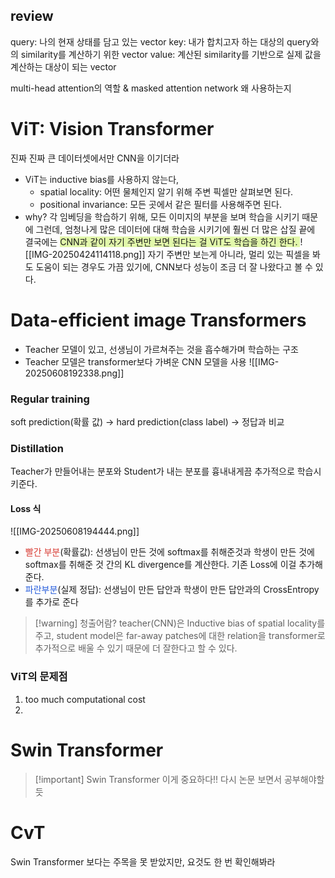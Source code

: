 ## review
query: 나의 현재 상태를 담고 있는 vector
key: 내가 합치고자 하는 대상의 query와의 similarity를 계산하기 위한 vector
value: 계산된 similarity를 기반으로 실제 값을 계산하는 대상이 되는 vector

multi-head attention의 역할 & masked attention network 왜 사용하는지

# ViT: Vision Transformer
진짜 진짜 큰 데이터셋에서만 CNN을 이기더라
- ViT는 inductive bias를 사용하지 않는다, 
	- spatial locality: 어떤 물체인지 알기 위해 주변 픽셀만 살펴보면 된다. 
	- positional invariance: 모든 곳에서 같은 필터를 사용해주면 된다. 
- why? 각 임베딩을 학습하기 위해, 모든 이미지의 부분을 보며 학습을 시키기 때문에
그런데, 엄청나게 많은 데이터에 대해 학습을 시키기에 훨씬 더 많은 삽질 끝에 결국에는 <span style="background:rgba(205, 244, 105, 0.55)">CNN과 같이 자기 주변만 보면 된다는 걸 ViT도 학습을 하긴 한다. </span>
![[IMG-20250424114118.png]]
자기 주변만 보는게 아니라, 멀리 있는 픽셀을 봐도 도움이 되는 경우도 가끔 있기에, CNN보다 성능이 조금 더 잘 나왔다고 볼 수 있다. 

# Data-efficient image Transformers
- Teacher 모델이 있고, 선생님이 가르쳐주는 것을 흡수해가며 학습하는 구조
- Teacher 모델은 transformer보다 가벼운 CNN 모델을 사용
![[IMG-20250608192338.png]]
### Regular training
soft prediction(확률 값) → hard prediction(class label) → 정답과 비교
### Distillation
Teacher가 만들어내는 분포와 Student가 내는 분포를 흉내내게끔 추가적으로 학습시키준다.
#### Loss 식
![[IMG-20250608194444.png]]
- <font color="#d83931">빨간 부분</font>(확률값): 선생님이 만든 것에 softmax를 취해준것과 학생이 만든 것에 softmax를 취해준 것 간의 KL divergence를 계산한다. 기존 Loss에 이걸 추가해준다. 
- <font color="#245bdb">파란부분</font>(실제 정답): 선생님이 만든 답안과 학생이 만든 답안과의 CrossEntropy를 추가로 준다

> [!warning] 청출어람?
> teacher(CNN)은 Inductive bias of spatial locality를 주고, 
> student model은 far-away patches에 대한 relation을 transformer로 추가적으로 배울 수 있기 때문에 더 잘한다고 할 수 있다. 
### ViT의 문제점
1. too much computational cost
2. 



# Swin Transformer

> [!important] Swin Transformer
> 이게 중요하다!!
> 다시 논문 보면서 공부해야할듯

# CvT
Swin Transformer 보다는 주목을 못 받았지만, 
요것도 한 번 확인해봐라
